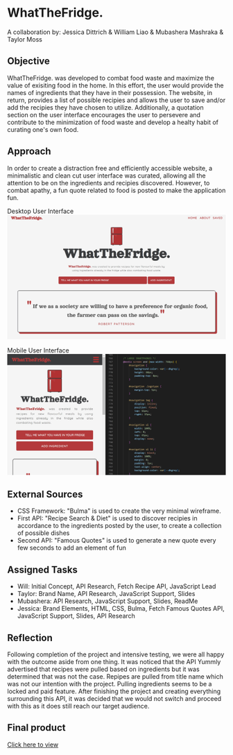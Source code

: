 # WhatTheFridge.
A collaboration by: Jessica Dittrich & William Liao & Mubashera Mashraka & Taylor Moss

## Objective 
WhatTheFridge. was developed to combat food waste and maximize the value of exisiting food in the home. In this effort, the user would provide the names of ingredients that they have in their possession. The website, in return, provides a list of possible recipies and allows the user to save and/or add the recipies they have chosen to utilize. Additionally, a quotation section on the user interface encourages the user to persevere and contribute to the minimization of food waste and develop a healty habit of curating one's own food. 

## Approach
In order to create a distraction free and efficiently accessible website, a minimalistic and clean cut user interface was curated, allowing all the attention to be on the ingredients and recipies discovered. However, to combat apathy, a fun quote related to food is posted to make the application fun. 

Desktop User Interface
![screenshot of desktop user interface](assets/images/screenshot-1.jpg)

Mobile User Interface
![screenshot of desktop user interface](assets/images/screenshot-2.jpg)

## External Sources
- CSS Framework: "Bulma" is used to create the very minimal wireframe.
- First API: "Recipe Search & Diet" is used to discover recipies in accordance to the ingredients posted by the user, to create a collection of possible dishes 
- Second API: "Famous Quotes" is used to generate a new quote every few seconds to add an element of fun 

## Assigned Tasks
- Will: Initial Concept, API Research, Fetch Recipe API, JavaScript Lead
- Taylor: Brand Name, API Research, JavaScript Support, Slides
- Mubashera: API Research, JavaScript Support, Slides, ReadMe
- Jessica: Brand Elements, HTML, CSS, Bulma, Fetch Famous Quotes API, JavaScript Support, Slides, API Research

## Reflection
Following completion of the project and intensive testing, we were all happy with the outcome aside from one thing. It was noticed that the API Yummly advertised that recipes were pulled based on ingredients but it was determined that was not the case. Repipes are pulled from title name which was not our intention with the project. Pulling ingredients seems to be a locked and paid feature. After finishing the project and creating everything surrounding this API, it was decided that we would not switch and proceed with this as it does still reach our target audience.

## Final product
[Click here to view](https://jessicamdittrich.github.io/PRJ-WTMJ060622/)


